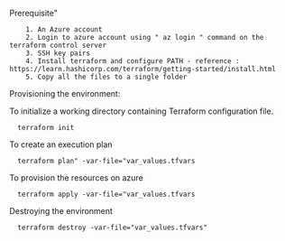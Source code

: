 Prerequisite"

        1. An Azure account
        2. Login to azure account using " az login " command on the terraform control server
        3. SSH key pairs
        4. Install terraform and configure PATH - reference : https://learn.hashicorp.com/terraform/getting-started/install.html
        5. Copy all the files to a single folder
  
  
Provisioning the environment:

 To initialize a working directory containing Terraform configuration file.
  
      terraform init
      
 To create an execution plan 
 
      terraform plan" -var-file="var_values.tfvars
      
 To provision the resources on azure
 
      terraform apply -var-file="var_values.tfvars
  
Destroying the environment
 
      terraform destroy -var-file="var_values.tfvars"
  
  
  



